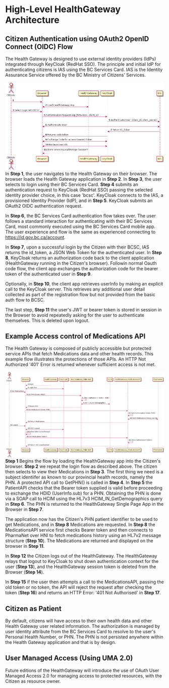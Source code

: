 # High-Level HealthGateway Architecture

## Citizen Authentication using OAuth2 OpenID Connect (OIDC) Flow

The Health Gateway is designed to use external identity providers (IdPs) integrated through KeyCloak (RedHat SSO). The principle and initial IdP for authenticating citizens is IAS using the BC Services Card. IAS is the Identity Assurance Service offered by the BC Ministry of Citizens' Services.

<img src="diagrams/out/BCSC_OIDC_Flow.png"
     alt="OIDC Flow"
     style="float: left; margin-right: 10px;" />

In **Step 1**, the user navigates to the Health Gateway on their browser.  The browser loads the Health Gateway application in **Step 2**. In **Step 3**, the user selects to login using their BC Services Card. **Step 4** submits an authentication request to KeyCloak (RedHat SSO) passing the selected identity provider choice, in this case 'bcsc'.  KeyCloak connects to the IAS, a provisioned Identity Provider (IdP), and in **Step 5**. KeyCloak submits an OAuth2 OIDC authentication request.

In **Step 6**, the BC Services Card authentication flow takes over. The user follows a standard interaction for authenticating with their BC Services Card, most commonly executed using the BC Services Card mobile app. The user experience and flow is the same as experienced connecting to https://id.gov.bc.ca/account.

In **Step 7**, upon a successful login by the Citizen with their BCSC, IAS returns the id_token, a JSON Web Token for the authenticated user. In **Step 8**, KeyCloak returns an authorization code back to the client application (HealthGateway running in the Citizen's browser).  Followin normal Oauth code flow, the client app exchanges the authorization code for the bearer token of the authenticated user in **Step 9**.  

Optionally, in **Step 10**, the client app retrieves userInfo by making an explicit call to the KeyCloak server. This retrieves any additional user detail collected as part of the registration flow but not provided from the basic auth flow to BCSC.  

The last step, **Step 11** the user's JWT or bearer token is stored in session in the Browser to avoid repeatedly asking for the user to authenticate themselves. This is deleted upon logout.

## Example Access control of Medications API

The Health Gateway is composed of publicly accessible but protected service APIs that fetch Medications data and other health records. This example flow illustrates the protections of those APIs. An HTTP Not Authorized '401' Error is returned whenever sufficient access is not met. 

<img src="diagrams/out/Protected_API_Call.png"
     alt="OIDC Flow"
     style="float: left; margin-right: 10px;" />

 **Step 1** Begins the flow by loading the HealthGateway app into the Citizen's browser.   **Step 2** we repeat the login flow as described above.  The citizen then selects to view their Medications in **Step 3**.  The first thing we need is a subject identiifer as known to our provincial health records, namely the PHN.  A protected API call to GetPHN() is called in **Step 4**.  In **Step 5** the PatientAPI checks that the Bearer token supplied is valid before proceeding to exchange the HDID (UserInfo.sub) for a PHN. Obtaining the PHN is done via a SOAP call to HCIM using the HL7v3 HCIM_IN_GetDemographics query in **Step 6**.  The PHN is returned to the HealthGateway Single Page App in the Browser in **Step 7**. 

 The application now has the Citizen's PHN patient identifier to be used to get Medications, and in **Step 8** Medications are requested.  In **Step 8** the MedicationsAPI service first checks Bearer token and then connects to PharmaNet over HNI to fetch medications history using an HL7v2 message structure (**Step 10**).   The Medications are returned and displayed on the browser in **Step 11**.

 In **Step 12** the Citizen logs out of the HealthGateway.  The HealthGateway relays that logout to KeyCloak to shut down authentication context for the user (**Step 13**), and the HealthGateway session token is deleted from the Browser (**Step 14**).

 In **Step 15** if the user then attempts a call to the MedicationsAPI, passing the old token or no token, the API will reject the request after checking the token (**Step 16**) and returns an HTTP Error: '401 Not Authorised' in **Step 17**.

## Citizen as Patient

By default, citizens will have access to their own health data and other Health Gateway user related information. The authorization is managed by user identity attribute from the BC Services Card to resolve to the user's Personal Health Number, or PHN. The PHN is not persisted anywhere within the Health Gateway application and that is by design.

## User Managed Access  (Using UMA 2.0)

Future editions of the HealthGateway will introduce the use of OAuth User Managed Access 2.0 for managing access to protected resources, with the Citizen as resource owner.
